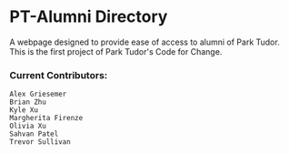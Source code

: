 # PT-Alumni Directory
A webpage designed to provide ease of access to alumni of Park Tudor.
This is the first project of Park Tudor's Code for Change.

### Current Contributors:
```
Alex Griesemer
Brian Zhu
Kyle Xu
Margherita Firenze
Olivia Xu
Sahvan Patel
Trevor Sullivan
```
